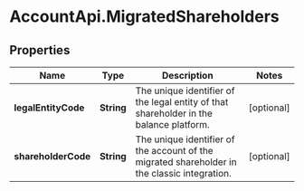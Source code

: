 # AccountApi.MigratedShareholders

## Properties

Name | Type | Description | Notes
------------ | ------------- | ------------- | -------------
**legalEntityCode** | **String** | The unique identifier of the legal entity of that shareholder in the balance platform. | [optional] 
**shareholderCode** | **String** | The unique identifier of the account of the migrated shareholder in the classic integration. | [optional] 


